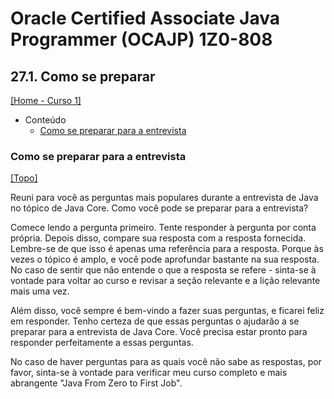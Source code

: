# Oracle Certified Associate Java Programmer (OCAJP) 1Z0-808

## 27.1. Como se preparar
[[Home - Curso 1]](../../README.md#curso-1)<br />

- Conteúdo
  - [Como se preparar para a entrevista](#como-se-preparar-para-a-entrevista)

### Como se preparar para a entrevista
[[Topo]](#)<br />

Reuni para você as perguntas mais populares durante a entrevista de Java no tópico de Java Core. Como você pode se preparar para a entrevista?

Comece lendo a pergunta primeiro. Tente responder à pergunta por conta própria. Depois disso, compare sua resposta com a resposta fornecida. Lembre-se de que isso é apenas uma referência para a resposta. Porque às vezes o tópico é amplo, e você pode aprofundar bastante na sua resposta. No caso de sentir que não entende o que a resposta se refere - sinta-se à vontade para voltar ao curso e revisar a seção relevante e a lição relevante mais uma vez.

Além disso, você sempre é bem-vindo a fazer suas perguntas, e ficarei feliz em responder. Tenho certeza de que essas perguntas o ajudarão a se preparar para a entrevista de Java Core. Você precisa estar pronto para responder perfeitamente a essas perguntas.

No caso de haver perguntas para as quais você não sabe as respostas, por favor, sinta-se à vontade para verificar meu curso completo e mais abrangente "Java From Zero to First Job".
